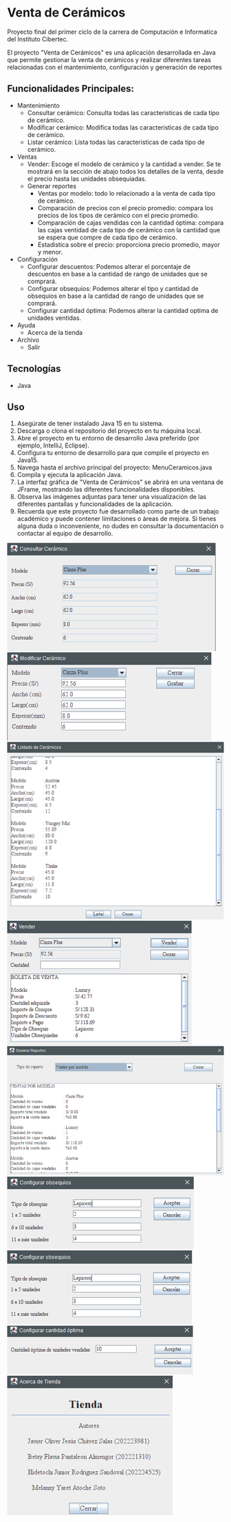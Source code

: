 # Venta de Cerámicos
Proyecto final del primer ciclo de la carrera de Computación e Informatica del Instituto Cibertec.

El proyecto "Venta de Cerámicos" es una aplicación desarrollada en Java que permite gestionar la venta de cerámicos y realizar diferentes tareas relacionadas con el mantenimiento, configuración y generación de reportes

## Funcionalidades Principales:
- Mantenimiento
  - Consultar cerámico: Consulta todas las caracteristicas de cada tipo de cerámico.
  - Modificar cerámico: Modifica todas las caracteristicas de cada tipo de cerámico.
  - Listar cerámico: Lista todas las caracteristicas de cada tipo de cerámico.
- Ventas
  - Vender: Escoge el modelo de cerámico y la cantidad a vender. Se te mostrará en la sección de abajo todos los detalles de la venta, desde el precio hasta las unidades obsequiadas.
  - Generar reportes
    - Ventas por modelo: todo lo relacionado a la venta de cada tipo de cerámico.
    - Comparación de precios con el precio promedio: compara los precios de los tipos de cerámico con el precio promedio.
    - Comparación de cajas vendidas con la cantidad óptima: compara las cajas ventidad de cada tipo de cerámico con la cantidad que se espera que compre de cada tipo de cerámico.
    - Estadistica sobre el precio: proporciona precio promedio, mayor y menor.
- Configuración
  - Configurar descuentos: Podemos alterar el porcentaje de descuentos en base a la cantidad de rango de unidades que se comprará.
  - Configurar obsequios: Podemos alterar el tipo y cantidad de obsequios en base a la cantidad de rango de unidades que se comprará.
  - Configurar cantidad óptima: Podemos alterar la cantidad optima de unidades ventidas.
- Ayuda
  - Acerca de la tienda
- Archivo
  - Salir

## Tecnologías
- Java

## Uso

1. Asegúrate de tener instalado Java 15 en tu sistema.
2. Descarga o clona el repositorio del proyecto en tu máquina local.
3. Abre el proyecto en tu entorno de desarrollo Java preferido (por ejemplo, IntelliJ, Eclipse).
4. Configura tu entorno de desarrollo para que compile el proyecto en Java15.
5. Navega hasta el archivo principal del proyecto: MenuCeramicos.java
6. Compila y ejecuta la aplicación Java.
7. La interfaz gráfica de "Venta de Cerámicos" se abrirá en una ventana de JFrame, mostrando las diferentes funcionalidades disponibles.
8. Observa las imágenes adjuntas para tener una visualización de las diferentes pantallas y funcionalidades de la aplicación.
9. Recuerda que este proyecto fue desarrollado como parte de un trabajo académico y puede contener limitaciones o áreas de mejora. Si tienes alguna duda o inconveniente, no dudes en consultar la documentación o contactar al equipo de desarrollo.

![Imagen del Proyecto](/images/consultarceramico.png)
![Imagen del Proyecto](/images/modificarceramico.png)
![Imagen del Proyecto](/images/listadoceramico.png)
![Imagen del Proyecto](/images/venderceramico.png)
![Imagen del Proyecto](/images/reporteceramico.png)
![Imagen del Proyecto](/images/configdescuento.png)
![Imagen del Proyecto](/images/configobsequios.png)
![Imagen del Proyecto](/images/configcantoptima.png)
![Imagen del Proyecto](/images/acercadelatienda.png)